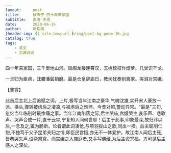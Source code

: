 ```yaml
---
layout:     post
title:      破阵子·四十年来家国
subtitle:   南唐 李煜
date:       2020-06-16
author:     听松阁
}header-img: {{ site.baseurl }/img/post-bg-poem-16.jpg
catalog: true
tags:
    - 美文
    - 古典诗词
---
```



四十年来家国，三千里地山河。凤阁龙楼连霄汉，玉树琼枝作烟萝。几曾识干戈。

一旦归为臣虏，沈腰潘鬓销磨。最是仓皇辞庙日，教坊犹奏别离歌。挥泪对宫娥。

【鉴赏】

此首后主北上后追赋之词。上片,极写当年江南之豪华,气魄沈雄,实开宋人豪放一派。换头,骤转被虏后之凄凉,与被虏后之憔悴。今昔对照,警动异常。"最是"三句,忽忆当年临别时最惨痛之事。当年江南陷落之际,后主哭庙,宫娥哭主,哀乐声、悲歌声、哭声合成一片,直干云霄,宁复知人间何世耶！后主于此事,印象最深,故归汴以后,一念及之,辄为肠断。论者谓此词凄怆,与项羽拔山之歌,同出一揆。后主聪明仁恕,不独笃于父子昆弟夫妇之情,即臣民宫娥,亦无不一体爱护。故江南人闻后主死,皆巷哭失声,设斋祭奠。而宫娥之入掖庭者,又手写佛经,为后主资冥福。方可见后主感人之深矣。
